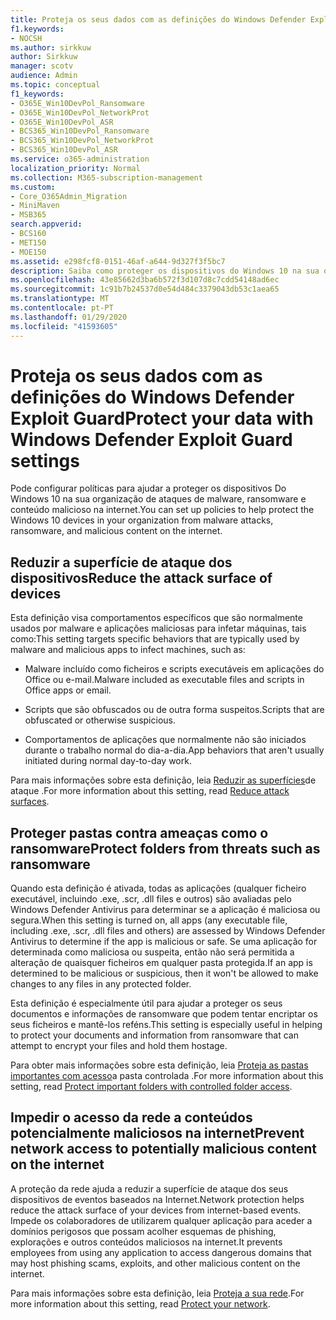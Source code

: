 ```yaml
---
title: Proteja os seus dados com as definições do Windows Defender Exploit Guard
f1.keywords:
- NOCSH
ms.author: sirkkuw
author: Sirkkuw
manager: scotv
audience: Admin
ms.topic: conceptual
f1_keywords:
- O365E_Win10DevPol_Ransomware
- O365E_Win10DevPol_NetworkProt
- O365E_Win10DevPol_ASR
- BCS365_Win10DevPol_Ransomware
- BCS365_Win10DevPol_NetworkProt
- BCS365_Win10DevPol_ASR
ms.service: o365-administration
localization_priority: Normal
ms.collection: M365-subscription-management
ms.custom:
- Core_O365Admin_Migration
- MiniMaven
- MSB365
search.appverid:
- BCS160
- MET150
- MOE150
ms.assetid: e298fcf8-0151-46af-a644-9d327f3f5bc7
description: Saiba como proteger os dispositivos do Windows 10 na sua organização contra ataques de malware, ransomware e conteúdo malicioso na internet.
ms.openlocfilehash: 43e85662d3ba6b572f3d107d8c7cdd54148ad6ec
ms.sourcegitcommit: 1c91b7b24537d0e54d484c3379043db53c1aea65
ms.translationtype: MT
ms.contentlocale: pt-PT
ms.lasthandoff: 01/29/2020
ms.locfileid: "41593605"
---
```

# <a name="protect-your-data-with-windows-defender-exploit-guard-settings"></a><span data-ttu-id="78a28-103">Proteja os seus dados com as definições do Windows Defender Exploit Guard</span><span class="sxs-lookup"><span data-stu-id="78a28-103">Protect your data with Windows Defender Exploit Guard settings</span></span>

<span data-ttu-id="78a28-104">Pode configurar políticas para ajudar a proteger os dispositivos Do Windows 10 na sua organização de ataques de malware, ransomware e conteúdo malicioso na internet.</span><span class="sxs-lookup"><span data-stu-id="78a28-104">You can set up policies to help protect the Windows 10 devices in your organization from malware attacks, ransomware, and malicious content on the internet.</span></span>
  
## <a name="reduce-the-attack-surface-of-devices"></a><span data-ttu-id="78a28-105">Reduzir a superfície de ataque dos dispositivos</span><span class="sxs-lookup"><span data-stu-id="78a28-105">Reduce the attack surface of devices</span></span>

<span data-ttu-id="78a28-106">Esta definição visa comportamentos específicos que são normalmente usados por malware e aplicações maliciosas para infetar máquinas, tais como:</span><span class="sxs-lookup"><span data-stu-id="78a28-106">This setting targets specific behaviors that are typically used by malware and malicious apps to infect machines, such as:</span></span>
  
- <span data-ttu-id="78a28-107">Malware incluído como ficheiros e scripts executáveis em aplicações do Office ou e-mail.</span><span class="sxs-lookup"><span data-stu-id="78a28-107">Malware included as executable files and scripts in Office apps or email.</span></span>
    
- <span data-ttu-id="78a28-108">Scripts que são obfuscados ou de outra forma suspeitos.</span><span class="sxs-lookup"><span data-stu-id="78a28-108">Scripts that are obfuscated or otherwise suspicious.</span></span>
    
- <span data-ttu-id="78a28-109">Comportamentos de aplicações que normalmente não são iniciados durante o trabalho normal do dia-a-dia.</span><span class="sxs-lookup"><span data-stu-id="78a28-109">App behaviors that aren't usually initiated during normal day-to-day work.</span></span>
    
<span data-ttu-id="78a28-110">Para mais informações sobre esta definição, leia [Reduzir as superfícies](https://docs.microsoft.com/windows/security/threat-protection/microsoft-defender-atp/exploit-protection)de ataque .</span><span class="sxs-lookup"><span data-stu-id="78a28-110">For more information about this setting, read [Reduce attack surfaces](https://docs.microsoft.com/windows/security/threat-protection/microsoft-defender-atp/exploit-protection).</span></span>
  
## <a name="protect-folders-from-threats-such-as-ransomware"></a><span data-ttu-id="78a28-111">Proteger pastas contra ameaças como o ransomware</span><span class="sxs-lookup"><span data-stu-id="78a28-111">Protect folders from threats such as ransomware</span></span>

<span data-ttu-id="78a28-112">Quando esta definição é ativada, todas as aplicações (qualquer ficheiro executável, incluindo .exe, .scr, .dll files e outros) são avaliadas pelo Windows Defender Antivirus para determinar se a aplicação é maliciosa ou segura.</span><span class="sxs-lookup"><span data-stu-id="78a28-112">When this setting is turned on, all apps (any executable file, including .exe, .scr, .dll files and others) are assessed by Windows Defender Antivirus to determine if the app is malicious or safe.</span></span> <span data-ttu-id="78a28-113">Se uma aplicação for determinada como maliciosa ou suspeita, então não será permitida a alteração de quaisquer ficheiros em qualquer pasta protegida.</span><span class="sxs-lookup"><span data-stu-id="78a28-113">If an app is determined to be malicious or suspicious, then it won't be allowed to make changes to any files in any protected folder.</span></span>
  
<span data-ttu-id="78a28-114">Esta definição é especialmente útil para ajudar a proteger os seus documentos e informações de ransomware que podem tentar encriptar os seus ficheiros e mantê-los reféns.</span><span class="sxs-lookup"><span data-stu-id="78a28-114">This setting is especially useful in helping to protect your documents and information from ransomware that can attempt to encrypt your files and hold them hostage.</span></span>
  
<span data-ttu-id="78a28-115">Para obter mais informações sobre esta definição, leia [Proteja as pastas importantes com acesso](https://docs.microsoft.com/configmgr/protect/deploy-use/create-deploy-exploit-guard-policy#bkmk_CFA)a pasta controlada .</span><span class="sxs-lookup"><span data-stu-id="78a28-115">For more information about this setting, read [Protect important folders with controlled folder access](https://docs.microsoft.com/configmgr/protect/deploy-use/create-deploy-exploit-guard-policy#bkmk_CFA).</span></span>
  
## <a name="prevent-network-access-to-potentially-malicious-content-on-the-internet"></a><span data-ttu-id="78a28-116">Impedir o acesso da rede a conteúdos potencialmente maliciosos na internet</span><span class="sxs-lookup"><span data-stu-id="78a28-116">Prevent network access to potentially malicious content on the internet</span></span>

<span data-ttu-id="78a28-117">A proteção da rede ajuda a reduzir a superfície de ataque dos seus dispositivos de eventos baseados na Internet.</span><span class="sxs-lookup"><span data-stu-id="78a28-117">Network protection helps reduce the attack surface of your devices from internet-based events.</span></span> <span data-ttu-id="78a28-118">Impede os colaboradores de utilizarem qualquer aplicação para aceder a domínios perigosos que possam acolher esquemas de phishing, explorações e outros conteúdos maliciosos na internet.</span><span class="sxs-lookup"><span data-stu-id="78a28-118">It prevents employees from using any application to access dangerous domains that may host phishing scams, exploits, and other malicious content on the internet.</span></span>
  
<span data-ttu-id="78a28-119">Para mais informações sobre esta definição, leia [Proteja a sua rede](https://docs.microsoft.com/configmgr/protect/deploy-use/create-deploy-exploit-guard-policy#bkmk_Nwp).</span><span class="sxs-lookup"><span data-stu-id="78a28-119">For more information about this setting, read [Protect your network](https://docs.microsoft.com/configmgr/protect/deploy-use/create-deploy-exploit-guard-policy#bkmk_Nwp).</span></span>
  

